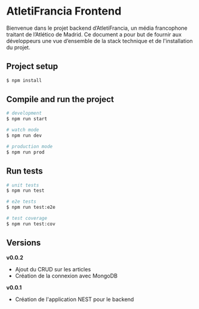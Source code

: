 # AtletiFrancia Frontend

Bienvenue dans le projet backend d’AtletiFrancia, un média francophone traitant de l’Atlético de Madrid. Ce document a pour but de fournir aux développeurs une vue d’ensemble de la stack technique et de l'installation du projet.

## Project setup

```bash
$ npm install
```

## Compile and run the project

```bash
# development
$ npm run start

# watch mode
$ npm run dev

# production mode
$ npm run prod
```

## Run tests

```bash
# unit tests
$ npm run test

# e2e tests
$ npm run test:e2e

# test coverage
$ npm run test:cov
```

## Versions

**v0.0.2**  
- Ajout du CRUD sur les articles
- Création de la connexion avec MongoDB

**v0.0.1**  
- Création de l'application NEST pour le backend
